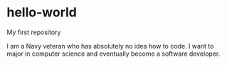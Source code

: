 # hello-world
My first repository

I am a Navy veteran who has absolutely no idea how to code. I want to major in computer science and eventually become a software developer. 
